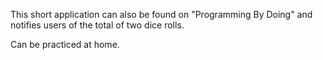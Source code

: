 This short application can also be found on "Programming By Doing" and notifies users of the total of two dice rolls.

Can be practiced at home.
